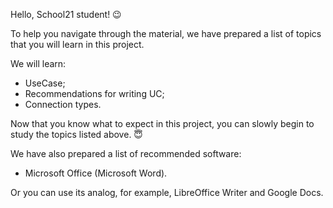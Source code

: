 Hello, School21 student! 😉

To help you navigate through the material, we have prepared a list of topics that you will learn in this project.

We will learn:
- UseCase;
- Recommendations for writing UC;
- Connection types.

Now that you know what to expect in this project, you can slowly begin to study the topics listed above. 😇

We have also prepared a list of recommended software:
- Microsoft Office (Microsoft Word).

Or you can use its analog, for example, LibreOffice Writer and Google Docs.